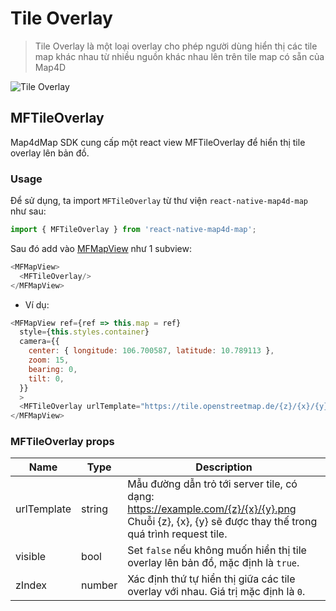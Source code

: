 # Tile Overlay

> Tile Overlay là một loại overlay cho phép người dùng hiển thị các tile map khác nhau từ nhiều nguồn khác nhau lên trên tile map có sẵn của Map4D

![Tile Overlay](../../resources/tile-overlay.jpeg)

## MFTileOverlay

Map4dMap SDK cung cấp một react view MFTileOverlay để hiển thị tile overlay lên bản đồ.  

### Usage
Để sử dụng, ta import `MFTileOverlay` từ thư viện `react-native-map4d-map` như sau:
```javascript
import { MFTileOverlay } from 'react-native-map4d-map';
```
Sau đó add vào [MFMapView](guides/mapview.md) như 1 subview:
```javascript
<MFMapView>
  <MFTileOverlay/>
</MFMapView>
```

- Ví dụ:
```javascript
<MFMapView ref={ref => this.map = ref}
  style={this.styles.container}
  camera={{
    center: { longitude: 106.700587, latitude: 10.789113 },
    zoom: 15,
    bearing: 0,
    tilt: 0,
  }}
  >
  <MFTileOverlay urlTemplate="https://tile.openstreetmap.de/{z}/{x}/{y}.png"/>
</MFMapView>
```

### MFTileOverlay props

| Name        | Type   | Description                                                                                                                                           |
|-------------|--------|-------------------------------------------------------------------------------------------------------------------------------------------------------|
| urlTemplate | string | Mẫu đường dẫn trỏ tới server tile, có dạng: https://example.com/{z}/{x}/{y}.png<br>Chuỗi {z}, {x}, {y} sẽ được thay thế trong quá trình request tile. |
| visible     | bool   | Set `false` nếu không muốn hiển thị tile overlay lên bản đồ, mặc định là `true`.                                                                      |
| zIndex      | number | Xác định thứ tự hiển thị giữa các tile overlay với nhau. Giá trị mặc định là `0`.                                             |
